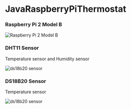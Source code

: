# JavaRaspberryPiThermostat


### Raspberry Pi 2 Model B

![Raspberry Pi 2 Model B](https://github.com/smiousse/jarpit/blob/master/site/raspberry-pi-2-b-j8header.png)



### DHT11 Sensor

Temperature sensor and Humidity sensor

![ds18b20 sensor](https://github.com/smiousse/jarpit/blob/master/site/DHT11.jpg)

### DS18B20 Sensor

Temperature sensor

![ds18b20 sensor](https://github.com/smiousse/jarpit/blob/master/site/ds18b20.png)
